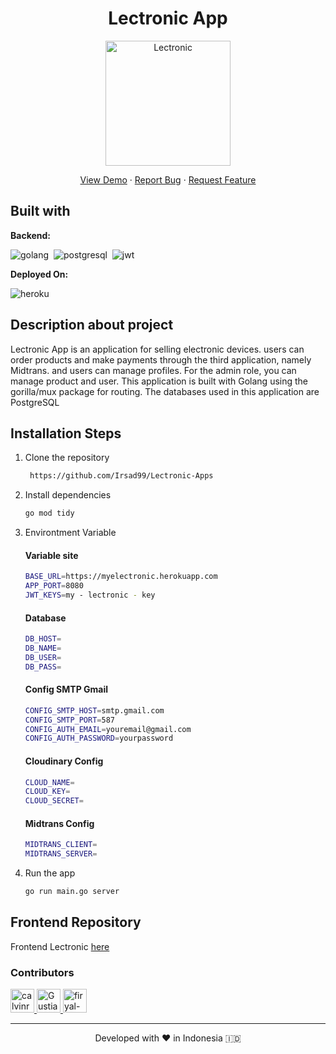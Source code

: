 <h1 align="center">
 Lectronic App
</h1>

<p align="center">
    <img src="https://res.cloudinary.com/dlyp1s66j/image/upload/v1658298984/Logo_zjryrz.png" width="200px" alt="Lectronic" />

</p>

<p align="center">
    <a href="/#" target="blank">View Demo</a>
  · <a href="https://github.com/Irsad99/Lectronic-Apps/issues">Report Bug</a>
  · <a href="https://github.com/Irsad99/Lectronic-Apps/pulls">Request Feature</a>
</p>


## Built with

**Backend:**

![golang](https://img.shields.io/badge/Go-100000?style=for-the-badge&logo=Go&logoColor=white&labelColor=51DEF0&color=51DEF0)&nbsp;
![postgresql](https://img.shields.io/badge/PostgreSQL-100000?style=for-the-badge&logo=PostgreSQL&logoColor=white&labelColor=3A7373&color=384A5F)&nbsp;
![jwt](https://img.shields.io/badge/JWT-100000?style=for-the-badge&logo=JSONWebTokens&logoColor=white&labelColor=000000&color=000000)&nbsp;

**Deployed On:**

![heroku](https://img.shields.io/badge/heroku-100000?style=for-the-badge&logo=Heroku&logoColor=white&labelColor=3C8932&color=3C8932)&nbsp;

## Description about project
Lectronic App is an application for selling electronic devices. users can order products and make payments through the third application, namely Midtrans. and users can manage profiles. For the admin role, you can manage product and user. This application is built with Golang using the gorilla/mux package for routing. The databases used in this application are PostgreSQL

## Installation Steps

1. Clone the repository

   ```bash
    https://github.com/Irsad99/Lectronic-Apps
    ```

2. Install dependencies

   ```bash
   go mod tidy
   ```

3. Environtment Variable

   #### Variable site
   ```bash
   BASE_URL=https://myelectronic.herokuapp.com
   APP_PORT=8080
   JWT_KEYS=my - lectronic - key
   ```
   
   #### Database
   ```bash
   DB_HOST=
   DB_NAME=
   DB_USER=
   DB_PASS=
   ```
   #### Config SMTP Gmail
   ```bash
   CONFIG_SMTP_HOST=smtp.gmail.com
   CONFIG_SMTP_PORT=587
   CONFIG_AUTH_EMAIL=youremail@gmail.com
   CONFIG_AUTH_PASSWORD=yourpassword
   ```
   #### Cloudinary Config
   ```bash
   CLOUD_NAME=
   CLOUD_KEY=
   CLOUD_SECRET=
   ```
   #### Midtrans Config
   ```bash
   MIDTRANS_CLIENT=
   MIDTRANS_SERVER=
   ```

4. Run the app

   ```bash
   go run main.go server
   ```

## Frontend Repository
Frontend Lectronic [here](https://github.com/Irsad99/FE-Lectronics-App)

### Contributors
<a href = "https://github.com/Irsad99/FE-Lectronics-App/graphs/contributors">
  <img src="https://avatars.githubusercontent.com/u/80185253?s=60&amp;v=4" class="avatar avatar-user" alt="calvinrahmat" width="38" height="38">
  <img src="https://avatars.githubusercontent.com/u/76877980?s=60&amp;v=4" class="avatar avatar-user" alt="Gustiana882" width="38" height="38">
  <img src="https://avatars.githubusercontent.com/u/38394430?s=60&amp;v=4" class="avatar avatar-user" alt="firyal-salsa" width="38" height="38">
</a>

<hr>
<p align="center">
Developed with ❤️ in Indonesia 	🇮🇩
</p>